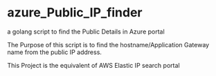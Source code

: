 # azure_Public_IP_finder
a golang script to find the Public Details in Azure portal

The Purpose of this script is to find the hostname/Application Gateway name from the public IP address.

This Project is the equivalent of AWS Elastic IP search portal
